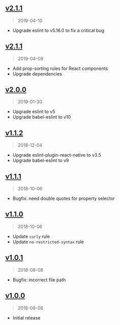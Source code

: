 ## [v2.1.1]
> 2019-04-10

* Upgrade eslint to v5.16.0 to fix a critical bug

[v2.1.1]: https://github.com/patientslikeme/eslint-config-patientslikeme/compare/v2.1.0...v2.1.1

## [v2.1.1]
> 2019-04-09

* Add prop-sorting rules for React components
* Upgrade dependencies

[v2.1.1]: https://github.com/patientslikeme/eslint-config-patientslikeme/compare/v2.0.0...v2.1.0

## [v2.0.0]
> 2019-01-30

* Upgrade eslint to v5
* Upgrade babel-eslint to v10

[v2.0.0]: https://github.com/patientslikeme/eslint-config-patientslikeme/compare/v1.1.2...v2.0.0

## [v1.1.2]
> 2018-12-04

* Upgrade eslint-plugin-react-native to v3.5
* Upgrade babel-eslint to v9

[v1.1.2]: https://github.com/patientslikeme/eslint-config-patientslikeme/compare/v1.1.1...v1.1.2

## [v1.1.1]
> 2018-10-06

* Bugfix: need double quotes for property selector

[v1.1.1]: https://github.com/patientslikeme/eslint-config-patientslikeme/compare/v1.1.0...v1.1.1

## [v1.1.0]
> 2018-10-06

* Update `curly` rule
* Update `no-restricted-syntax` rule

[v1.1.0]: https://github.com/patientslikeme/eslint-config-patientslikeme/compare/v1.0.1...v1.1.0

## [v1.0.1]
> 2018-08-08

* Bugfix: incorrect file path

[v1.0.1]: https://github.com/patientslikeme/eslint-config-patientslikeme/compare/v1.0.0...v1.0.1

## [v1.0.0]
> 2018-08-08

* Initial release

[v1.0.0]: https://github.com/patientslikeme/eslint-config-patientslikeme/compare/0631eb9e...v1.0.0
